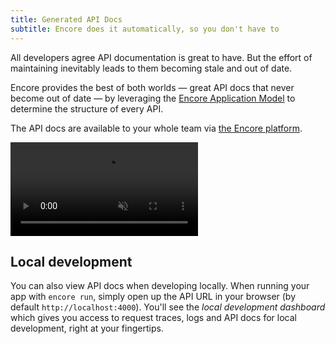 ```yaml
---
title: Generated API Docs
subtitle: Encore does it automatically, so you don't have to
---
```


All developers agree API documentation is great to have.
But the effort of maintaining inevitably leads to them becoming stale and out of date.

Encore provides the best of both worlds &mdash; great API docs that never become out of date &mdash;
by leveraging the [Encore Application Model](/docs/introduction#meet-the-encore-application-model) to determine the structure of every API.

The API docs are available to your whole team via [the Encore platform](https://app.encore.dev).

<video autoPlay playsInline loop controls muted className="w-full h-full">
	<source src="/assets/docs/apidocs.mp4" className="w-full h-full" type="video/mp4" />
</video>

## Local development

You can also view API docs when developing locally.
When running your app with `encore run`, simply open up the API URL in your browser (by default `http://localhost:4000`).
You'll see the *local development dashboard* which gives you access to
request traces, logs and API docs for local development, right at your fingertips.